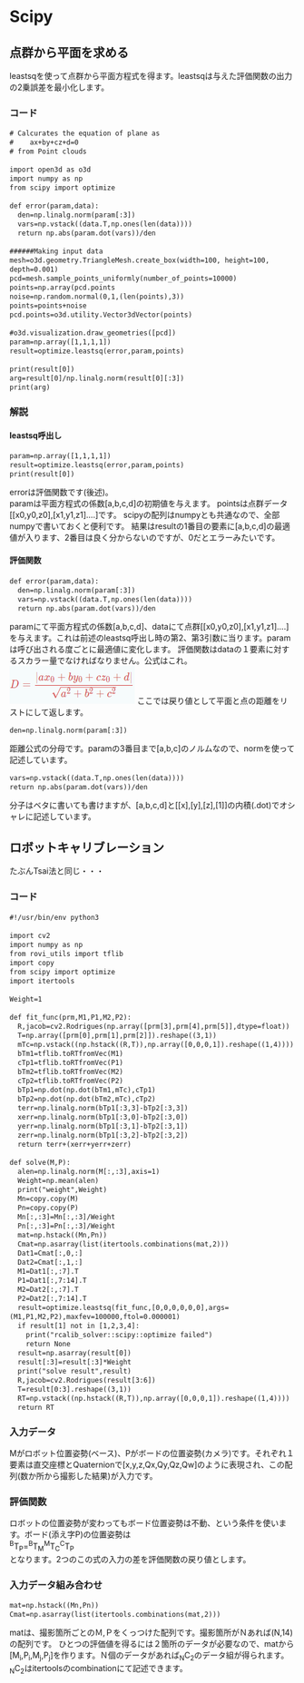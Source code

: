 # Scipy

## 点群から平面を求める
leastsqを使って点群から平面方程式を得ます。leastsqは与えた評価関数の出力の2乗誤差を最小化します。
### コード
~~~
# Calcurates the equation of plane as 
#    ax+by+cz+d=0
# from Point clouds

import open3d as o3d
import numpy as np
from scipy import optimize

def error(param,data):
  den=np.linalg.norm(param[:3])
  vars=np.vstack((data.T,np.ones(len(data))))
  return np.abs(param.dot(vars))/den

######Making input data
mesh=o3d.geometry.TriangleMesh.create_box(width=100, height=100, depth=0.001)
pcd=mesh.sample_points_uniformly(number_of_points=10000)
points=np.array(pcd.points
noise=np.random.normal(0,1,(len(points),3))
points=points+noise
pcd.points=o3d.utility.Vector3dVector(points)

#o3d.visualization.draw_geometries([pcd])
param=np.array([1,1,1,1])
result=optimize.leastsq(error,param,points)

print(result[0])
arg=result[0]/np.linalg.norm(result[0][:3])
print(arg)
~~~

### 解説
#### leastsq呼出し
~~~
param=np.array([1,1,1,1])
result=optimize.leastsq(error,param,points)
print(result[0])
~~~
errorは評価関数です(後述)。  
paramは平面方程式の係数[a,b,c,d]の初期値を与えます。
pointsは点群データ[[x0,y0,z0],[x1,y1,z1]....]です。
scipyの配列はnumpyとも共通なので、全部numpyで書いておくと便利です。
結果はresultの1番目の要素に[a,b,c,d]の最適値が入ります、2番目は良く分からないのですが、0だとエラーみたいです。

#### 評価関数
~~~
def error(param,data):
  den=np.linalg.norm(param[:3])
  vars=np.vstack((data.T,np.ones(len(data))))
  return np.abs(param.dot(vars))/den
~~~
paramにて平面方程式の係数[a,b,c,d]、dataにて点群[[x0,y0,z0],[x1,y1,z1]....]を与えます。これは前述のleastsq呼出し時の第2、第3引数に当ります。paramは呼び出される度ごとに最適値に変化します。
評価関数はdataの１要素に対するスカラー量でなければなりません。公式はこれ。
![平面と点の距離公式](img/eq1.png)
ここでは戻り値として平面と点の距離をリストにして返します。
~~~
den=np.linalg.norm(param[:3])
~~~
距離公式の分母です。paramの3番目まで[a,b,c]のノルムなので、normを使って記述しています。
~~~
vars=np.vstack((data.T,np.ones(len(data))))
return np.abs(param.dot(vars))/den
~~~
分子はベタに書いても書けますが、[a,b,c,d]と[[x],[y],[z],[1]]の内積(.dot)でオシャレに記述しています。

## ロボットキャリブレーション
たぶんTsai法と同じ・・・
### コード
~~~
#!/usr/bin/env python3

import cv2
import numpy as np
from rovi_utils import tflib 
import copy
from scipy import optimize
import itertools

Weight=1

def fit_func(prm,M1,P1,M2,P2):
  R,jacob=cv2.Rodrigues(np.array([prm[3],prm[4],prm[5]],dtype=float))
  T=np.array([prm[0],prm[1],prm[2]]).reshape((3,1))
  mTc=np.vstack((np.hstack((R,T)),np.array([0,0,0,1]).reshape((1,4))))
  bTm1=tflib.toRTfromVec(M1)
  cTp1=tflib.toRTfromVec(P1)
  bTm2=tflib.toRTfromVec(M2)
  cTp2=tflib.toRTfromVec(P2)
  bTp1=np.dot(np.dot(bTm1,mTc),cTp1)
  bTp2=np.dot(np.dot(bTm2,mTc),cTp2)
  terr=np.linalg.norm(bTp1[:3,3]-bTp2[:3,3])
  xerr=np.linalg.norm(bTp1[:3,0]-bTp2[:3,0])
  yerr=np.linalg.norm(bTp1[:3,1]-bTp2[:3,1])
  zerr=np.linalg.norm(bTp1[:3,2]-bTp2[:3,2])
  return terr+(xerr+yerr+zerr)

def solve(M,P):
  alen=np.linalg.norm(M[:,:3],axis=1)
  Weight=np.mean(alen)
  print("weight",Weight)
  Mn=copy.copy(M)
  Pn=copy.copy(P)
  Mn[:,:3]=Mn[:,:3]/Weight
  Pn[:,:3]=Pn[:,:3]/Weight
  mat=np.hstack((Mn,Pn))
  Cmat=np.asarray(list(itertools.combinations(mat,2)))
  Dat1=Cmat[:,0,:]
  Dat2=Cmat[:,1,:]
  M1=Dat1[:,:7].T
  P1=Dat1[:,7:14].T
  M2=Dat2[:,:7].T
  P2=Dat2[:,7:14].T
  result=optimize.leastsq(fit_func,[0,0,0,0,0,0],args=(M1,P1,M2,P2),maxfev=100000,ftol=0.000001)
  if result[1] not in [1,2,3,4]:
    print("rcalib_solver::scipy::optimize failed")
    return None
  result=np.asarray(result[0])
  result[:3]=result[:3]*Weight
  print("solve result",result)
  R,jacob=cv2.Rodrigues(result[3:6])
  T=result[0:3].reshape((3,1))
  RT=np.vstack((np.hstack((R,T)),np.array([0,0,0,1]).reshape((1,4))))
  return RT
~~~
### 入力データ  
Mがロボット位置姿勢(ベース)、Pがボードの位置姿勢(カメラ)です。それぞれ１要素は直交座標とQuaternionで[x,y,z,Qx,Qy,Qz,Qw]のように表現され、この配列(数か所から撮影した結果)が入力です。

### 評価関数  
ロボットの位置姿勢が変わってもボード位置姿勢は不動、という条件を使います。ボード(添え字P)の位置姿勢は  
<sup>B</sup>T<sub>P</sub>=<sup>B</sup>T<sub>M</sub><sup>M</sup>T<sub>C</sub><sup>C</sup>T<sub>P</sub>  
となります。2つのこの式の入力の差を評価関数の戻り値とします。

### 入力データ組み合わせ
~~~
mat=np.hstack((Mn,Pn))
Cmat=np.asarray(list(itertools.combinations(mat,2)))
~~~
matは、撮影箇所ごとのＭ,Ｐをくっつけた配列です。撮影箇所がＮあれば(N,14)の配列です。
ひとつの評価値を得るには２箇所のデータが必要なので、matから[M<sub>i</sub>,P<sub>i</sub>,M<sub>j</sub>,P<sub>j</sub>]を作ります。Ｎ個のデータがあれば<sub>N</sub>C<sub>2</sub>のデータ組が得られます。<sub>N</sub>C<sub>2</sub>はitertoolsのcombinationにて記述できます。
